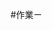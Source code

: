 #作業ㄧ

<!---

import SwiftUI

struct ContentView: View {
    var body: some View {
        ZStack{
            Rectangle()
             /*
              .fill(LinearGradient(gradient: Gradient(colors: [ .gray ,Color(red: 255/255, green: 248/255, blue:214/255)]), startPoint: .topLeading, endPoint: .bottomLeading))
              */
                .fill(LinearGradient(gradient: Gradient(colors: [ Color(.gray),Color(red: 255/255, green: 248/255, blue:214/255)]), startPoint: UnitPoint(x:0,y:0), endPoint: UnitPoint(x:1,y:1)))
             
                .frame(minWidth: 0, idealWidth: 50, maxWidth: .infinity, minHeight: 0, idealHeight: 100, maxHeight: .infinity, alignment: .center)
                .ignoresSafeArea(.all)
            VStack{
                Text("1103328   林唐如")
                    .font(.system(size: 45, weight: .heavy))
                    .frame(width: 400, height: 100, alignment: .center)
                    .rotation3DEffect( .degrees(30), axis: (x:1.0, y:0.0, z:0.0), anchor: /*@START_MENU_TOKEN@*/.center/*@END_MENU_TOKEN@*/, anchorZ: /*@START_MENU_TOKEN@*/0.0/*@END_MENU_TOKEN@*/, perspective: /*@START_MENU_TOKEN@*/1.0/*@END_MENU_TOKEN@*/)         
                    .shadow(color: .black , radius: 2, x: /*@START_MENU_TOKEN@*/0.0/*@END_MENU_TOKEN@*/, y: 10)
                    .padding(.top, 0)
                    .offset(x: 0, y: 0)
                    .offset(x: 0, y: -200)
                    .foregroundColor(Color(red: 255/255, green: 248/255, blue:214/255))
                Image("4")
                    .resizable()
                    .aspectRatio(contentMode: .fill)
                    .frame(width: 500, height: 500, alignment: .center)
                    .overlay(
                        Text("允許事情發生\n不管好還是壞\n為什麼、沒關係\n都好可笑\n平靜的面對吧！")
                            .fontWeight(.medium)
                            .lineSpacing(10)
                            .font(.system(size: 30))
                            .foregroundColor(Color(red: 255/255, green: 248/255, blue:214/255))
                            .rotation3DEffect( .degrees(30), axis: (x:1.0, y:0.0, z:0.0), anchor: /*@START_MENU_TOKEN@*/.center/*@END_MENU_TOKEN@*/, anchorZ: /*@START_MENU_TOKEN@*/0.0/*@END_MENU_TOKEN@*/, perspective: /*@START_MENU_TOKEN@*/1.0/*@END_MENU_TOKEN@*/)
                            .frame(width: 350, height: 400, alignment: .center)
                            .background(.gray)
                           // .opacity(0.5)
                            .cornerRadius(25.0)
                            .opacity(0.8)
                            .offset(x: 0, y: -260)
                            .multilineTextAlignment(.center)
                        , alignment: .bottom
                    )
                    .padding(.all, 0)
                    .offset(x: 0, y: -10)
            }
            Image(systemName:"moon.fill")
                .font(.system(size: 62, weight: .bold))
                .offset(x: -5, y: -310)
                .foregroundColor(Color .yellow)
                .shadow(color: .black  , radius: 13, x: /*@START_MENU_TOKEN@*/0.0/*@END_MENU_TOKEN@*/, y: /*@START_MENU_TOKEN@*/0.0/*@END_MENU_TOKEN@*/)
            
            Image(systemName:"star.fill")
                .font(.system(size: 20, weight: .bold))
                .offset(x: 13, y: -323)
                .foregroundColor(Color .yellow)
                .shadow(color:  .black , radius: 10, x: /*@START_MENU_TOKEN@*/0.0/*@END_MENU_TOKEN@*/, y: /*@START_MENU_TOKEN@*/0.0/*@END_MENU_TOKEN@*/)
            
            Image(systemName:"circle.fill")
                .font(.system(size: 7, weight: .bold))
                .offset(x: 35, y: -285)
                .foregroundColor(Color .yellow)
                .shadow(color:  .black , radius: 10, x: /*@START_MENU_TOKEN@*/0.0/*@END_MENU_TOKEN@*/, y: /*@START_MENU_TOKEN@*/0.0/*@END_MENU_TOKEN@*/)
        }
    }
}

---!>

